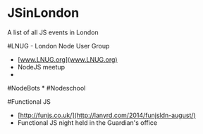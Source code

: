 JSinLondon
==========

A list of all JS events in London

#LNUG - London Node User Group
* [www.LNUG.org](www.LNUG.org)
* NodeJS meetup
* 
#NodeBots
*
#Nodeschool

#Functional JS
* [http://funjs.co.uk/](http://lanyrd.com/2014/funjsldn-august/)
* Functional JS night held in the Guardian's office
